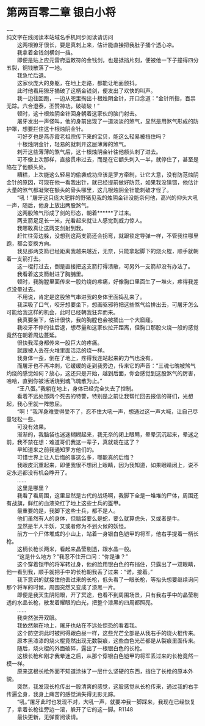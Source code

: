 # 第两百零二章 银白小将

~~
            <br>纯文字在线阅读本站域名手机同步阅读请访问<br>　　这两根獠牙很长，要是真刺上来，估计能直接把我肚子捅个透心凉。<br>　　我拿着金钱剑横剑一挡。<br>　　即便是贴上应元雷府运敕符的金钱剑，也是抵挡片刻，便被他一下子撞得四分五裂，铜钱散落了一地。<br>　　我急忙后退。<br>　　这家伙庞大的身躯，在地上走路，都能让地面颤抖。<br>　　此时他看用獠牙捅破了这柄金钱剑，便发出了欢快的叫声。<br>　　我一边往回跑，一边从兜里掏出十根烛阴金针，开口念道：“金针所指，百祟无踪。六合澄泰，丕赞神功。破破破！”<br>　　顿时，这十根烛阴金针回身朝着这家伙的脑门射去。<br>　　屠牙发出一声怪叫，他的身前出现了一道淡淡的煞气，显然是用煞气形成的防护罩，想要拦住这十根烛阴金针。<br>　　可好歹也是燕赤霞老祖宗传下来的宝贝，能这么轻易被挡住吗？<br>　　十根烛阴金针，轻易的就刺开这层薄薄的煞气。<br>　　刺开这些薄薄的煞气后，这十根烛阴金针往他额头刺了进去。<br>　　可不像上次那样，直接贯串过去，而是在它额头刺入一半，就停住了，甚至是陷在了他额头处。<br>　　糟糕，上次能这么轻易的偷袭成功应该是罗方牵制，让它大意，没有防范烛阴金针的原因，可现在他一看我出针，就已经提前做好防范，如果我没猜错，他估计大量的煞气都凝聚在额头的骨头哪里，这几根烛阴金针能刺破才怪了。<br>　　“吼！”屠牙这只庞大肥胖的野猪见我的烛阴金针没能奈何他，高兴的仰头大吼一声，随后，他身上放出两股煞气。<br>　　这两股煞气形成了剑的形态，朝着******了过来。<br>　　两支箭足足长一米，光看起来就让人感觉到威力惊人。<br>　　我哪敢真让这两支剑射到我。<br>　　赶忙往旁边躲，没想到这两支箭还会拐弯，就跟锁定导弹一样，不管我往哪里跑，都会变换方向。<br>　　我见那两支箭已经距离我越来越近，无奈，只能拿起脚下的烧火棍，顺手就朝着一支箭打去。<br>　　这一棍打过去，倒是直接把这支箭打得溃散，可另外一支箭却没有办法了。<br>　　我看着这支箭射进了胸脯里。<br>　　顿时，我胸膛里面传来一股灼烧的疼痛，好像胸口里面生了一堆火，疼得我差点没晕过去。<br>　　不用说，肯定是这股煞气串进我的身体里面捣乱来了。<br>　　我深吸了口气，咬牙想要坐下，想画驱邪符把这些煞气给排出去，可屠牙怎么可能给我这样的机会，此时已经朝我狂奔而来。<br>　　我真要坐下，估计很快，我的胸膛也会被捅出一个大窟窿。<br>　　我咬牙不停的往后退，想尽量和这家伙拉开距离，但胸口那股火烧一般的感觉竟然在朝着周边蔓延。<br>　　很快我浑身都传来一股巨大的疼痛。<br>　　就跟被人丢在火堆里面活活的烧一样。<br>　　我身体一歪，倒在了地上，疼得我连站起来的力气也没有。<br>　　而屠牙也不再冲刺，它缓缓的走到我旁边，传来它的声音：“三魂七魄被煞气灼烧的感觉如何？放心，这还只是开始，越到后面，你会感觉到这股煞气的厉害，哈哈，直到你被活活烧到魂飞魄散为止。”<br>　　“王八蛋。”我躺在地上，身体已经完全失去了控制。<br>　　看着不远处那两个死去的特警，特别是之前让我帮忙回去报信的哥们，光想起，我心里就一阵憋屈。<br>　　“啊！”我浑身难受得受不了，忍不住大吼一声，想通过这一声大喊，让自己尽量轻松一些。<br>　　可没有效果。<br>　　渐渐的，我脑袋也迷迷糊糊起来，我无奈的闭上眼睛，晕晕沉沉起来，晕迷之前，我不禁在想：难道哥们我这一辈子，真就栽在这了？<br>　　早知道来之前我通知罗方他们的。<br>　　可惜世界上让人后悔的事这么多，哪能真的后悔？<br>　　我眼皮沉重起来，即便我很不想闭上眼睛，因为我知道，如果眼睛闭上，说不定永远都没有机会睁开了。<br>　　……<br>　　这里是哪里？<br>　　我看了看周围，这里显然是古代的战场啊，我脚下全是一堆堆的尸体，周围还有战旗，鲜红的血液染红了地上这些士兵的盔甲。<br>　　最重要的是，我脚下这些士兵，都不是人。<br>　　他们虽然有人的身体，但脑袋要么是蛇，要么就算虎头，又或者是牛。<br>　　显然是半人半妖，又或者修为不到火候的妖怪。<br>　　前方一个尸体堆成的小山上，站着一身银白色铠甲的将军，他右手提着一柄长枪。<br>　　这柄长枪长两米，看起来晶莹剔透，跟水晶一般。<br>　　“这是什么地方？”我忍不住开口问：“你是谁？”<br>　　这个穿着铠甲的将军转过身，他的脸用银白色的布挡住，只露出了一双眼睛，他一看到我，顺手就把手中的长枪朝我丢了过来：“诺，接着。”<br>　　我下意识的就接住他丢过来的长枪，低头看了一眼长枪，等抬头想要继续询问那个将军的时候，周围突然又变成了漆黑一片。<br>　　即便是我天生阴阳眼，开了冥途，也看不到周围场景，只有我右手中的晶莹剔透的水晶长枪，散发着耀眼的白光，把整个漆黑的四周都照亮。<br>　　……<br>　　我突然张开双眼。<br>　　我依然躺在地上，屠牙也站在不远处惊恐的看着我。<br>　　这个防空洞此时被照得跟白昼一样，这些光芒全部是从我右手的烧火棍传来。<br>　　原本黑漆漆的烧火棍竟然出现无数裂痕，这些白色光芒都是从裂痕里面传来。<br>　　随后，烧火棍的外面破碎，露出了一根银白色的长枪。<br>　　这根长枪和刚才我晕迷之后，从那个穿银白色铠甲的将军丢过来的长枪竟然一模一样。<br>　　原来这根长枪外面不知道涂抹了一层什么坚硬的东西，挡住了长枪的原本外貌。<br>　　突然，我发现长枪传出一股清爽的感觉，这股感觉从长枪传来，通过我的右手传遍全身，我身上痛苦的感觉消失得无影无踪。<br>　　“吼。”屠牙此时也发现不对，大吼一声，就要冲我一脚踩来，我现在已经恢复了，拿着长枪往旁边一滚，躲开了它的这一脚。R1148<br>　　最快更新，无弹窗阅读请。<br>
	